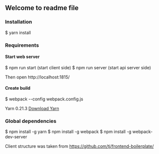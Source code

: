 ## Welcome to readme file

### Installation
$ yarn install

### Requirements

#### Start web server
$ npm run start (start client side)
$ npm run server (start api server side)

Then open http://localhost:1815/

#### Create build
$ webpack --config webpack.config.js

Yarn 0.21.3 [Download Yarn](https://yarnpkg.com/en/docs/install)

### Global dependencies
$ npm install -g yarn
$ npm install -g webpack
$ npm install -g webpack-dev-server

Client structure was taken from https://github.com/tj/frontend-boilerplate/